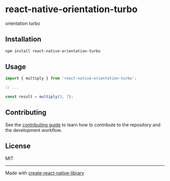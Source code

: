 # react-native-orientation-turbo

orientation turbo

## Installation

```sh
npm install react-native-orientation-turbo
```

## Usage


```js
import { multiply } from 'react-native-orientation-turbo';

// ...

const result = multiply(3, 7);
```


## Contributing

See the [contributing guide](CONTRIBUTING.md) to learn how to contribute to the repository and the development workflow.

## License

MIT

---

Made with [create-react-native-library](https://github.com/callstack/react-native-builder-bob)
